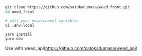 
```bash
git clone https://github.com/satokadumasa/weed_front.git
cd weed_front

# edit your environment variable.
vi .env.local

yarn install
yarn dev
```
Use with weed_api(https://github.com/satokadumasa/weed_api)
